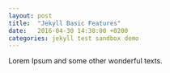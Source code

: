 ```yaml
---
layout: post
title:  "Jekyll Basic Features"
date:   2016-04-30 14:38:00 +0200
categories: jekyll test sandbox demo
---
```

Lorem Ipsum and some other wonderful texts.

